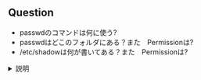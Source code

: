 ## Question
- passwdのコマンドは何に使う?
- passwdはどこのフォルダにある？また　Permissionは?
- /etc/shadowは何が書いてある？また　Permissionは?

<details><summary>説明</summary>

  - passwdはパスワードを書き換えれるが、/etc/shadowはrootでしか書き換えれない。つまり一般ユーザでは書き換えれないが、なぜか書き換えることができるのはなぜか
  - これを解決するのが、SUIDファイルで実際のは一般ユーザだがコマンドはroot権限で実効できる
  - 通常はbashの起動を実ユーザ、コマンドを実行するユーザを実効ユーザと呼ぶ。通常は`実ユーザ＝実効ユーザ`になるが、suidファイルは`実ユーザ≠実効ユーザ`になる

</details>
